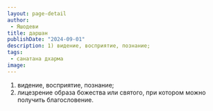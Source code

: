```yaml
---
layout: page-detail
author:
 - Яшодеви
title: даршан
publishDate: "2024-09-01"
description: 1) видение, восприятие, познание;
tags:
 - санатана дхарма
image: 
---
```


1) видение, восприятие, познание;
2) лицезрение образа божества или святого, при котором можно получить благословение.

